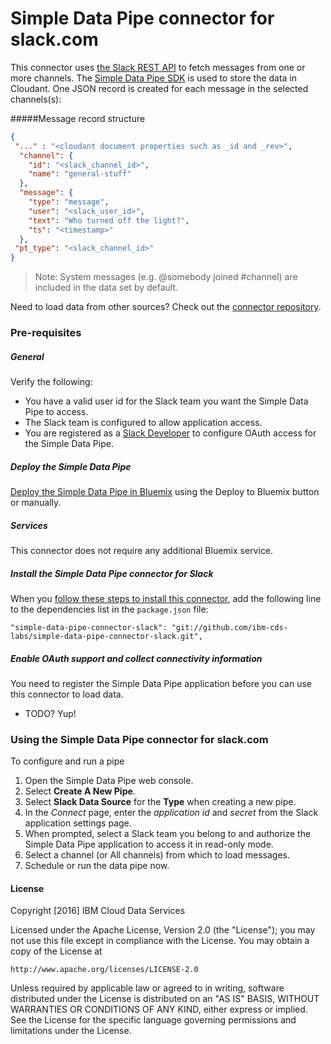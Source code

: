 # Simple Data Pipe connector for slack.com

This connector uses [the Slack REST API](https://api.slack.com/) to fetch messages from one or more channels. The [Simple Data Pipe SDK](https://github.com/ibm-cds-labs/simple-data-pipe-sdk) is used to store the data in Cloudant. One JSON record is created for each message in the selected channels(s):

#####Message record structure
```json
{
 "..." : "<cloudant document properties such as _id and _rev>",
  "channel": {
    "id": "<slack_channel_id>",
    "name": "general-stuff"
  },
  "message": {
    "type": "message",
    "user": "<slack_user_id>",
    "text": "Who turned off the light?",
    "ts": "<timestamp>"
  },
 "pt_type": "<slack_channel_id>"		 		 
}
```

> Note: System messages (e.g. @somebody joined #channel) are included in the data set by default.

Need to load data from other sources? Check out the [connector repository](https://developer.ibm.com/clouddataservices/simple-data-pipe-connectors/).

### Pre-requisites

##### General 
Verify the following:
 * You have a valid user id for the Slack team you want the Simple Data Pipe to access.
 * The Slack team is configured to allow application access.
 * You are registered as a [Slack Developer](https://api.slack.com/register) to configure OAuth access for the Simple Data Pipe.

##### Deploy the Simple Data Pipe

 [Deploy the Simple Data Pipe in Bluemix](https://github.com/ibm-cds-labs/simple-data-pipe) using the Deploy to Bluemix button or manually.

##### Services

This connector does not require any additional Bluemix service.

##### Install the Simple Data Pipe connector for Slack

  When you [follow these steps to install this connector](https://github.com/ibm-cds-labs/simple-data-pipe/wiki/Installing-a-Simple-Data-Pipe-Connector), add the following line to the dependencies list in the `package.json` file: 

```
"simple-data-pipe-connector-slack": "git://github.com/ibm-cds-labs/simple-data-pipe-connector-slack.git",
```

##### Enable OAuth support and collect connectivity information

 You need to register the Simple Data Pipe application before you can use this connector to load data.
 
  * TODO? Yup!

### Using the Simple Data Pipe connector for slack.com

To configure and run a pipe

1. Open the Simple Data Pipe web console.
2. Select __Create A New Pipe__.
3. Select __Slack Data Source__ for the __Type__ when creating a new pipe.  
4. In the _Connect_ page, enter the _application id_ and _secret_ from the Slack application settings page.
5. When prompted, select a Slack team you belong to and authorize the Simple Data Pipe application to access it in read-only mode. 
6. Select a channel (or All channels) from which to load messages.
7. Schedule or run the data pipe now.

#### License 

Copyright [2016] IBM Cloud Data Services

Licensed under the Apache License, Version 2.0 (the "License");
you may not use this file except in compliance with the License.
You may obtain a copy of the License at

    http://www.apache.org/licenses/LICENSE-2.0

Unless required by applicable law or agreed to in writing, software
distributed under the License is distributed on an "AS IS" BASIS,
WITHOUT WARRANTIES OR CONDITIONS OF ANY KIND, either express or implied.
See the License for the specific language governing permissions and
limitations under the License.
